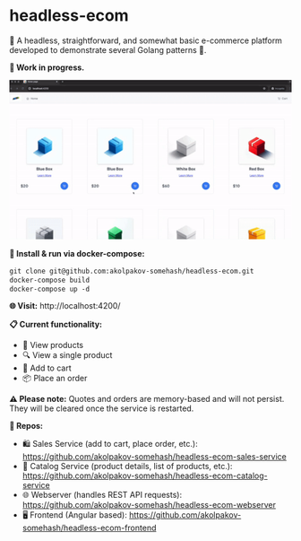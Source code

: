 # headless-ecom
🛒 A headless, straightforward, and somewhat basic e-commerce platform developed to demonstrate several Golang patterns 🧩.

**🚧 Work in progress.**

![Demo](./img/ecomm-demo.gif "Demo")


**🔧 Install & run via docker-compose:**
```
git clone git@github.com:akolpakov-somehash/headless-ecom.git
docker-compose build
docker-compose up -d
```

**🌐 Visit:** http://localhost:4200/

**📋 Current functionality:**
- 👀 View products
- 🔍 View a single product
- 🛒 Add to cart
- 📦 Place an order

**⚠️ Please note:** Quotes and orders are memory-based and will not persist. They will be cleared once the service is restarted.

**🔗 Repos:**
- 🛍️ Sales Service (add to cart, place order, etc.): https://github.com/akolpakov-somehash/headless-ecom-sales-service
- 📖 Catalog Service (product details, list of products, etc.): https://github.com/akolpakov-somehash/headless-ecom-catalog-service
- 🌐 Webserver (handles REST API requests): https://github.com/akolpakov-somehash/headless-ecom-webserver
- 🖥️ Frontend (Angular based): https://github.com/akolpakov-somehash/headless-ecom-frontend